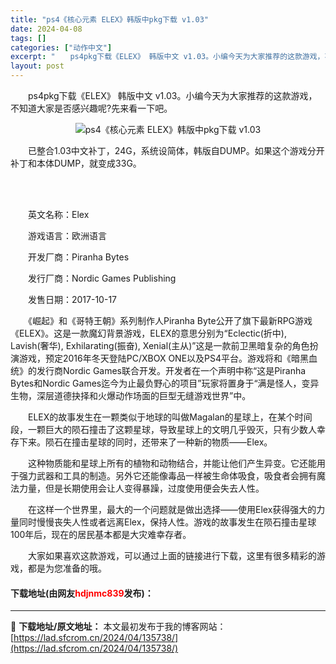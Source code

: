 ```yaml
---
title: "ps4《核心元素 ELEX》韩版中pkg下载 v1.03"
date: 2024-04-08
tags: []
categories: ["动作中文"]
excerpt: "　　ps4pkg下载《ELEX》 韩版中文 v1.03。小编今天为大家推荐的这款游戏，不知道大家是否感兴趣呢?先来看一下吧。 　　已整合1.03中文补丁，24G，系统设简体，韩版自DUMP。如果这个游戏分开补丁和本体DUMP，就变成33G。 &nbsp; 　　英文名称：Elex 　　游戏语言：欧洲语&hellip;"
layout: post
---
```


 <p>　　ps4pkg下载《ELEX》 韩版中文 v1.03。小编今天为大家推荐的这款游戏，不知道大家是否感兴趣呢?先来看一下吧。</p> <p align="center"><img align="" border="0" src="https://lad.sfcrom.cn/wp-content/uploads/2024/04/20240408_66135732a58aa.webp" alt="ps4《核心元素 ELEX》韩版中pkg下载 v1.03" /></p> <p>　　已整合1.03中文补丁，24G，系统设简体，韩版自DUMP。如果这个游戏分开补丁和本体DUMP，就变成33G。</p> <p><br />&nbsp;</p> <p>　　英文名称：Elex</p> <p>　　游戏语言：欧洲语言</p> <p>　　开发厂商：Piranha Bytes</p> <p>　　发行厂商：Nordic Games Publishing</p> <p>　　发售日期：2017-10-17</p> <p>　　《崛起》和《哥特王朝》系列制作人Piranha Byte公开了旗下最新RPG游戏《ELEX》。这是一款魔幻背景游戏，ELEX的意思分别为&ldquo;Eclectic(折中), Lavish(奢华), Exhilarating(振奋), Xenial(主从)&rdquo;这是一款前卫黑暗复杂的角色扮演游戏，预定2016年冬天登陆PC/XBOX ONE以及PS4平台。游戏将和《暗黑血统》的发行商Nordic Games联合开发。开发者在一个声明中称&ldquo;这是Piranha Bytes和Nordic Games迄今为止最负野心的项目&rdquo;玩家将置身于&ldquo;满是怪人，变异生物，深层道德抉择和火爆动作场面的巨型无缝游戏世界&rdquo;中。</p> <p>　　ELEX的故事发生在一颗类似于地球的叫做Magalan的星球上，在某个时间段，一颗巨大的陨石撞击了这颗星球，导致星球上的文明几乎毁灭，只有少数人幸存下来。陨石在撞击星球的同时，还带来了一种新的物质&mdash;&mdash;Elex。</p> <p>　　这种物质能和星球上所有的植物和动物结合，并能让他们产生异变。它还能用于强力武器和工具的制造。另外它还能像毒品一样被生命体吸食，吸食者会拥有魔法力量，但是长期使用会让人变得暴躁，过度使用便会失去人性。</p> <p>　　在这样一个世界里，最大的一个问题就是做出选择&mdash;&mdash;使用Elex获得强大的力量同时慢慢丧失人性或者远离Elex，保持人性。游戏的故事发生在陨石撞击星球100年后，现在的居民基本都是大灾难幸存者。</p> <p>　　大家如果喜欢这款游戏，可以通过上面的链接进行下载，这里有很多精彩的游戏，都是为您准备的哦。</p> <p><h4>下载地址(由网友<font color="red">hdjnmc839</font>发布)：</h4></p> 

---
📖 **下载地址/原文地址：** 本文最初发布于我的博客网站：[https://lad.sfcrom.cn/2024/04/135738/](https://lad.sfcrom.cn/2024/04/135738/)
